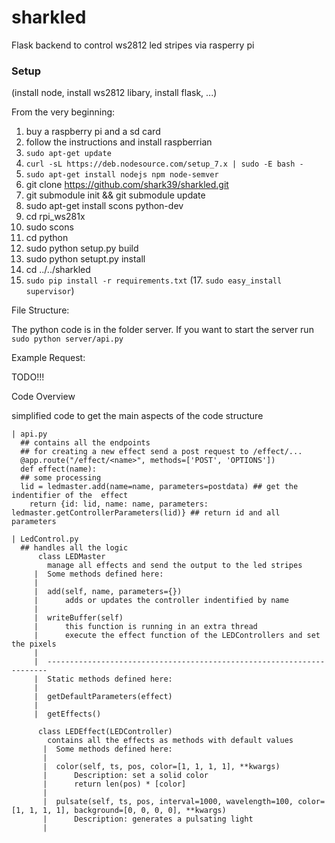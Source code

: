 
# sharkled
Flask backend to control ws2812 led stripes via rasperry pi


### Setup
(install node, install ws2812 libary, install flask, ...)

From the very beginning:

1. buy a raspberry pi and a sd card
2. follow the instructions and install raspberrian
3. `sudo apt-get update`
4. `curl -sL https://deb.nodesource.com/setup_7.x | sudo -E bash -`
5. `sudo apt-get install nodejs npm node-semver`
6. git clone https://github.com/shark39/sharkled.git
7. git submodule init && git submodule update
9. sudo apt-get install scons python-dev
10. cd rpi_ws281x
11. sudo scons
12. cd python
13. sudo python setup.py build
14. sudo python setupt.py install
15. cd ../../sharkled
16. `sudo pip install -r requirements.txt`
(17. `sudo easy_install supervisor`)

File Structure:

The python code is in the folder server.
If you want to start the server run `sudo python server/api.py`

Example Request:

TODO!!!



Code Overview

simplified code to get the main aspects of the code structure
```
| api.py
  ## contains all the endpoints
  ## for creating a new effect send a post request to /effect/...
  @app.route("/effect/<name>", methods=['POST', 'OPTIONS'])
  def effect(name):
  ## some processing
  lid = ledmaster.add(name=name, parameters=postdata) ## get the indentifier of the  effect
	return {id: lid, name: name, parameters: ledmaster.getControllerParameters(lid)} ## return id and all parameters

| LedControl.py
  ## handles all the logic
      class LEDMaster
        manage all effects and send the output to the led stripes
     |  Some methods defined here:
     |  
     |  add(self, name, parameters={})
     |      adds or updates the controller indentified by name
     |  
     |  writeBuffer(self)
     |      this function is running in an extra thread
     |      execute the effect function of the LEDControllers and set the pixels
     |  
     |  ----------------------------------------------------------------------
     |  Static methods defined here:
     |  
     |  getDefaultParameters(effect)
     |  
     |  getEffects()

      class LEDEffect(LEDController)
        contains all the effects as methods with default values
       |  Some methods defined here:
       |  
       |  color(self, ts, pos, color=[1, 1, 1, 1], **kwargs)
       |      Description: set a solid color
       |      return len(pos) * [color]
       |
       |  pulsate(self, ts, pos, interval=1000, wavelength=100, color=[1, 1, 1, 1], background=[0, 0, 0, 0], **kwargs)
       |      Description: generates a pulsating light
       |  
```
